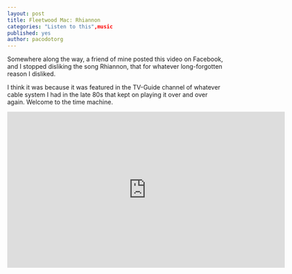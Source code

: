 ```yaml
---
layout: post
title: Fleetwood Mac: Rhiannon
categories: "Listen to this",music
published: yes
author: pacodotorg
---
```


Somewhere along the way, a friend of mine posted this video on Facebook, and I stopped disliking the song Rhiannon, that for whatever long-forgotten reason I disliked.

I think it was because it was featured in the TV-Guide channel of whatever cable system I had in the late 80s that kept on playing it over and over again. Welcome to the time machine.

<p align="center"><iframe width="640" height="360" src="https://www.youtube.com/embed/IT1q7L4QA0A" frameborder="0" allowfullscreen></iframe></p>